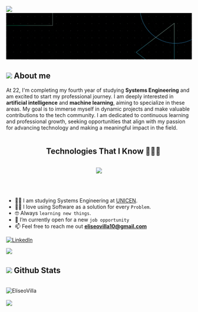 <!--horizontal divider(gradiant)-->
<img src="https://user-images.githubusercontent.com/73097560/115834477-dbab4500-a447-11eb-908a-139a6edaec5c.gif">

<!--- image -->
<div align="center">
  <img  src="Banner(2).gif"
       alt="Banner" /></a>
</div>

 ## <picture><img src = "https://github.com/7oSkaaa/7oSkaaa/blob/main/Images/about_me.gif?raw=true" width = 50px></picture> About me


<p>
        At 22, I'm completing my fourth year of studying <strong>Systems Engineering</strong> and am excited to start my professional journey. I am deeply interested in <strong>artificial intelligence</strong> and <strong>machine learning</strong>, aiming to specialize in these areas. My goal is to immerse myself in dynamic projects and make valuable contributions to the tech community. I am dedicated to continuous learning and professional growth, seeking opportunities that align with my passion for advancing technology and making a meaningful impact in the field. </p>

<!--h1 without bottom border-->
<div id="user-content-toc">
  <ul align="center">
    <summary><h2 style="display: inline-block">Technologies That I Know 👨🏻‍💻</h2></summary>
  </ul>
</div>
<!--tech stack icons-->
<p align="center">
  <a href="https://skillicons.dev">
    <img src="https://skillicons.dev/icons?i=html,css,py,java,cpp,postgres,mongodb,github,git,docker,vscode,vim,linux&perline=14" />
  </a>
</p>

<!--Intro start-->
<br><br>
- :student: I am studying Systems Engineering at [UNICEN](https://www.unicen.edu.ar).
- :technologist: I love using Software as a solution for every `Problem`.
- :nerd_face: Always `learning new things`.
- :thinking: I’m currently open for a new `job opportunity`
- 📫 Feel free to reach me out **eliseovilla10@gmail.com**
<a href="https://www.linkedin.com/in/eliseovilla/" target="_blank"/>
    <img src="https://img.shields.io/badge/LinkedIn-%230077B5.svg?&style=flat-square&logo=linkedin&logoColor=white" alt="LinkedIn" width="100" height="25"/>
<a/>

![](https://komarev.com/ghpvc/?username=eliseovillaok&style=flat-square)


## <img src="https://media.giphy.com/media/iY8CRBdQXODJSCERIr/giphy.gif" width="35"><b> Github Stats </b>
<br>
<div align="left">
  <img src="https://github-readme-stats.vercel.app/api/top-langs?username=eliseovillaok&show_icons=true&locale=en&layout=compact&line_height=20&title_color=7A7ADB&icon_color=2234AE&text_color=D3D3D3&bg_color=0,000000,130F40" width="375"  alt="EliseoVilla"/>
</a>
</div>
<!--horizontal divider(gradiant)-->
<br>
<img src="https://user-images.githubusercontent.com/73097560/115834477-dbab4500-a447-11eb-908a-139a6edaec5c.gif">
